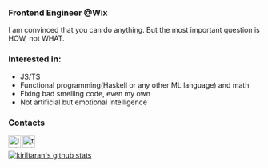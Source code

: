 ### Frontend Engineer @Wix

I am convinced that you can do anything. But the most important question is HOW, not WHAT.

### Interested in:
- JS/TS
- Functional programming(Haskell or any other ML language) and math
- Fixing bad smelling code, even my own
- Not artificial but emotional intelligence 

### Contacts
[<img align="left" alt="linkedin | LinkedIn" width="25px" src="https://www.flaticon.com/svg/static/icons/svg/1383/1383262.svg" />][linkedin]
[<img align="left" alt="twitter | Twitter" width="25px" src="https://www.flaticon.com/svg/static/icons/svg/1383/1383265.svg" />][twitter]

<br/>

[![kiriltaran's github stats](https://github-readme-stats.vercel.app/api?username=kiriltaran&count_private=true&show_icons=true&hide=stars)](https://github.com/anuraghazra/github-readme-stats)


<!--
**kiriltaran/kiriltaran** is a ✨ _special_ ✨ repository because its `README.md` (this file) appears on your GitHub profile.

Here are some ideas to get you started:

- 🔭 I’m currently working on ...
- 🌱 I’m currently learning ...
- 👯 I’m looking to collaborate on ...
- 🤔 I’m looking for help with ...
- 💬 Ask me about ...
- 📫 How to reach me: ...
- 😄 Pronouns: ...
- ⚡ Fun fact: ...
-->

[linkedin]: https://www.linkedin.com/in/kiriltaran/
[twitter]: https://twitter.com/kiriltaran
